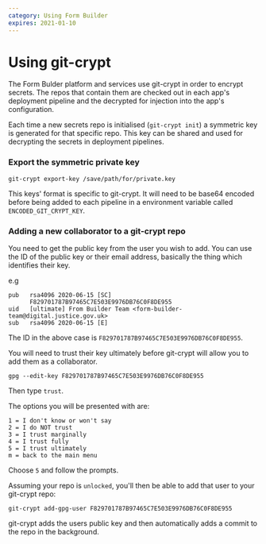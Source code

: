 ```yaml
---
category: Using Form Builder
expires: 2021-01-10
---
```


# Using git-crypt

The Form Bulder platform and services use git-crypt in order to encrypt secrets. The repos that contain them are checked out in each app's deployment pipeline and the decrypted for injection into the app's configuration.

Each time a new secrets repo is initialised (`git-crypt init`) a symmetric key is generated for that specific repo. This key can be shared and used for decrypting the secrets in deployment pipelines.

### Export the symmetric private key

`git-crypt export-key /save/path/for/private.key`

This keys' format is specific to git-crypt. It will need to be base64 encoded before being added to each pipeline in a environment variable called `ENCODED_GIT_CRYPT_KEY`.

### Adding a new collaborator to a git-crypt repo

You need to get the public key from the user you wish to add. You can use the ID of the public key or their email address, basically the thing which identifies their key.

e.g

```
pub   rsa4096 2020-06-15 [SC]
      F829701787B97465C7E503E9976DB76C0F8DE955
uid   [ultimate] From Builder Team <form-builder-team@digital.justice.gov.uk>
sub   rsa4096 2020-06-15 [E]
```

The ID in the above case is `F829701787B97465C7E503E9976DB76C0F8DE955`.

You will need to trust their key ultimately before git-crypt will allow you to add them as a collaborator.

`gpg --edit-key F829701787B97465C7E503E9976DB76C0F8DE955`

Then type `trust`.

The options you will be presented with are:

```
1 = I don't know or won't say
2 = I do NOT trust
3 = I trust marginally
4 = I trust fully
5 = I trust ultimately
m = back to the main menu
```

Choose `5` and follow the prompts.

Assuming your repo is `unlocked`, you'll then be able to add that user to your git-crypt repo:

`git-crypt add-gpg-user F829701787B97465C7E503E9976DB76C0F8DE955`

git-crypt adds the users public key and then automatically adds a commit to the repo in the background.
